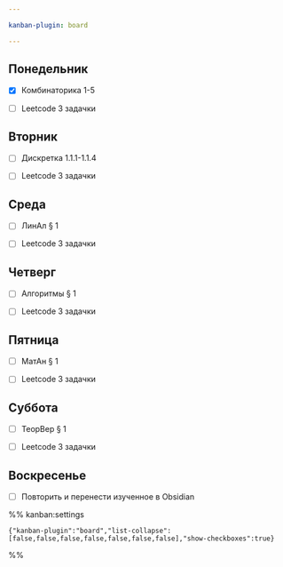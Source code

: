 ```yaml
---

kanban-plugin: board

---
```


## Понедельник

- [x] Комбинаторика 1-5
- [ ] Leetcode 3 задачки


## Вторник

- [ ] Дискретка 1.1.1-1.1.4
- [ ] Leetcode 3 задачки


## Среда

- [ ] ЛинАл § 1
- [ ] Leetcode 3 задачки


## Четверг

- [ ] Алгоритмы § 1
- [ ] Leetcode 3 задачки


## Пятница

- [ ] МатАн § 1
- [ ] Leetcode 3 задачки


## Суббота

- [ ] ТеорВер § 1
- [ ] Leetcode 3 задачки


## Воскресенье

- [ ] Повторить и перенести изученное в Obsidian




%% kanban:settings
```
{"kanban-plugin":"board","list-collapse":[false,false,false,false,false,false,false],"show-checkboxes":true}
```
%%